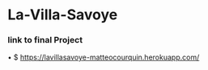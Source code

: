 # La-Villa-Savoye

### link to final Project
• $ https://lavillasavoye-matteocourquin.herokuapp.com/
